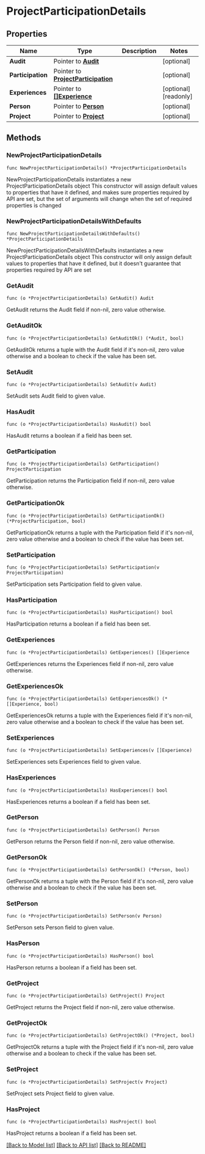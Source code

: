 # ProjectParticipationDetails

## Properties

Name | Type | Description | Notes
------------ | ------------- | ------------- | -------------
**Audit** | Pointer to [**Audit**](Audit.md) |  | [optional] 
**Participation** | Pointer to [**ProjectParticipation**](ProjectParticipation.md) |  | [optional] 
**Experiences** | Pointer to [**[]Experience**](Experience.md) |  | [optional] [readonly] 
**Person** | Pointer to [**Person**](Person.md) |  | [optional] 
**Project** | Pointer to [**Project**](Project.md) |  | [optional] 

## Methods

### NewProjectParticipationDetails

`func NewProjectParticipationDetails() *ProjectParticipationDetails`

NewProjectParticipationDetails instantiates a new ProjectParticipationDetails object
This constructor will assign default values to properties that have it defined,
and makes sure properties required by API are set, but the set of arguments
will change when the set of required properties is changed

### NewProjectParticipationDetailsWithDefaults

`func NewProjectParticipationDetailsWithDefaults() *ProjectParticipationDetails`

NewProjectParticipationDetailsWithDefaults instantiates a new ProjectParticipationDetails object
This constructor will only assign default values to properties that have it defined,
but it doesn't guarantee that properties required by API are set

### GetAudit

`func (o *ProjectParticipationDetails) GetAudit() Audit`

GetAudit returns the Audit field if non-nil, zero value otherwise.

### GetAuditOk

`func (o *ProjectParticipationDetails) GetAuditOk() (*Audit, bool)`

GetAuditOk returns a tuple with the Audit field if it's non-nil, zero value otherwise
and a boolean to check if the value has been set.

### SetAudit

`func (o *ProjectParticipationDetails) SetAudit(v Audit)`

SetAudit sets Audit field to given value.

### HasAudit

`func (o *ProjectParticipationDetails) HasAudit() bool`

HasAudit returns a boolean if a field has been set.

### GetParticipation

`func (o *ProjectParticipationDetails) GetParticipation() ProjectParticipation`

GetParticipation returns the Participation field if non-nil, zero value otherwise.

### GetParticipationOk

`func (o *ProjectParticipationDetails) GetParticipationOk() (*ProjectParticipation, bool)`

GetParticipationOk returns a tuple with the Participation field if it's non-nil, zero value otherwise
and a boolean to check if the value has been set.

### SetParticipation

`func (o *ProjectParticipationDetails) SetParticipation(v ProjectParticipation)`

SetParticipation sets Participation field to given value.

### HasParticipation

`func (o *ProjectParticipationDetails) HasParticipation() bool`

HasParticipation returns a boolean if a field has been set.

### GetExperiences

`func (o *ProjectParticipationDetails) GetExperiences() []Experience`

GetExperiences returns the Experiences field if non-nil, zero value otherwise.

### GetExperiencesOk

`func (o *ProjectParticipationDetails) GetExperiencesOk() (*[]Experience, bool)`

GetExperiencesOk returns a tuple with the Experiences field if it's non-nil, zero value otherwise
and a boolean to check if the value has been set.

### SetExperiences

`func (o *ProjectParticipationDetails) SetExperiences(v []Experience)`

SetExperiences sets Experiences field to given value.

### HasExperiences

`func (o *ProjectParticipationDetails) HasExperiences() bool`

HasExperiences returns a boolean if a field has been set.

### GetPerson

`func (o *ProjectParticipationDetails) GetPerson() Person`

GetPerson returns the Person field if non-nil, zero value otherwise.

### GetPersonOk

`func (o *ProjectParticipationDetails) GetPersonOk() (*Person, bool)`

GetPersonOk returns a tuple with the Person field if it's non-nil, zero value otherwise
and a boolean to check if the value has been set.

### SetPerson

`func (o *ProjectParticipationDetails) SetPerson(v Person)`

SetPerson sets Person field to given value.

### HasPerson

`func (o *ProjectParticipationDetails) HasPerson() bool`

HasPerson returns a boolean if a field has been set.

### GetProject

`func (o *ProjectParticipationDetails) GetProject() Project`

GetProject returns the Project field if non-nil, zero value otherwise.

### GetProjectOk

`func (o *ProjectParticipationDetails) GetProjectOk() (*Project, bool)`

GetProjectOk returns a tuple with the Project field if it's non-nil, zero value otherwise
and a boolean to check if the value has been set.

### SetProject

`func (o *ProjectParticipationDetails) SetProject(v Project)`

SetProject sets Project field to given value.

### HasProject

`func (o *ProjectParticipationDetails) HasProject() bool`

HasProject returns a boolean if a field has been set.


[[Back to Model list]](../README.md#documentation-for-models) [[Back to API list]](../README.md#documentation-for-api-endpoints) [[Back to README]](../README.md)


